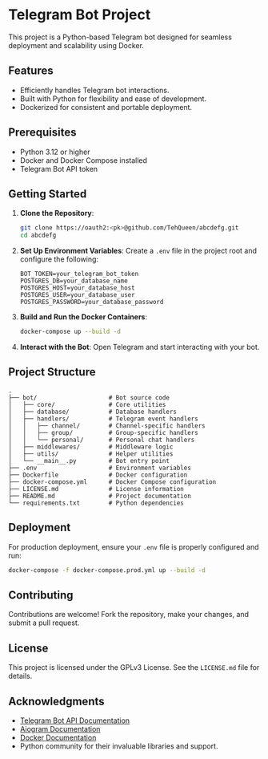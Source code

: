 # Telegram Bot Project

This project is a Python-based Telegram bot designed for seamless deployment and scalability using Docker.

## Features

- Efficiently handles Telegram bot interactions.
- Built with Python for flexibility and ease of development.
- Dockerized for consistent and portable deployment.

## Prerequisites

- Python 3.12 or higher
- Docker and Docker Compose installed
- Telegram Bot API token

## Getting Started

1. **Clone the Repository**:
    ```bash
    git clone https://oauth2:<pk>@github.com/TehQueen/abcdefg.git
    cd abcdefg
    ```

2. **Set Up Environment Variables**:
    Create a `.env` file in the project root and configure the following:
    ```env
    BOT_TOKEN=your_telegram_bot_token
    POSTGRES_DB=your_database_name
    POSTGRES_HOST=your_database_host
    POSTGRES_USER=your_database_user
    POSTGRES_PASSWORD=your_database_password
    ```

3. **Build and Run the Docker Containers**:
    ```bash
    docker-compose up --build -d
    ```

4. **Interact with the Bot**:
    Open Telegram and start interacting with your bot.

## Project Structure

```
.
├── bot/                    # Bot source code
│   ├── core/               # Core utilities
│   ├── database/           # Database handlers
│   ├── handlers/           # Telegram event handlers
│   │   ├── channel/        # Channel-specific handlers
│   │   ├── group/          # Group-specific handlers
│   │   └── personal/       # Personal chat handlers
│   ├── middlewares/        # Middleware logic
│   ├── utils/              # Helper utilities
│   └── __main__.py         # Bot entry point
├── .env                    # Environment variables
├── Dockerfile              # Docker configuration
├── docker-compose.yml      # Docker Compose configuration
├── LICENSE.md              # License information
├── README.md               # Project documentation
└── requirements.txt        # Python dependencies
```

## Deployment

For production deployment, ensure your `.env` file is properly configured and run:
```bash
docker-compose -f docker-compose.prod.yml up --build -d
```

## Contributing

Contributions are welcome! Fork the repository, make your changes, and submit a pull request.

## License

This project is licensed under the GPLv3 License. See the `LICENSE.md` file for details.

## Acknowledgments

- [Telegram Bot API Documentation](https://core.telegram.org/bots/api)
- [Aiogram Documentation](https://docs.aiogram.dev/en/latest/)
- [Docker Documentation](https://docs.docker.com/)
- Python community for their invaluable libraries and support.
